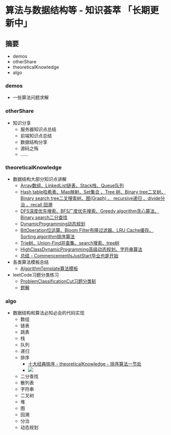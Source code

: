 # 算法与数据结构等 - 知识荟萃 「长期更新中」
## 摘要
+ demos
+ otherShare
+ theoreticalKnowledge
+ algo

### demos
+ 一些算法问题求解

### otherShare
+ 知识分享
  + 服务器知识点总结
  + 前端知识点总结
  + 数据结构分享
  + 源码之殇
  + ......

### theoreticalKnowledge
+ 数据结构大部分知识点讲解
  + [Array数组、LinkedList链表、Stack栈、Queue队列](https://github.com/Alex660/Algorithms-and-data-structures/blob/master/theoreticalKnowledge/Array%E6%95%B0%E7%BB%84%E3%80%81LinkedList%E9%93%BE%E8%A1%A8%E3%80%81Stack%E6%A0%88%E3%80%81Queue%E9%98%9F%E5%88%97.md)
  + [Hash table哈希表、Map映射、Set集合 、Tree 树、Binary tree二叉树、Binary search tree二叉搜索树、图(Graph) 、 recursive递归 、divide分治 、recall 回溯](https://github.com/Alex660/Algorithms-and-data-structures/blob/master/theoreticalKnowledge/Hash%20table%E5%93%88%E5%B8%8C%E8%A1%A8%E3%80%81Map%E6%98%A0%E5%B0%84%E3%80%81Set%E9%9B%86%E5%90%88%20%E3%80%81Tree%20%E6%A0%91%E3%80%81Binary%20tree%E4%BA%8C%E5%8F%89%E6%A0%91%E3%80%81Binary%20search%20tree%E4%BA%8C%E5%8F%89%E6%90%9C%E7%B4%A2%E6%A0%91%E3%80%81%E5%9B%BE(Graph)%20%E3%80%81%20recursive%E9%80%92%E5%BD%92%20%E3%80%81divide%E5%88%86%E6%B2%BB%20%E3%80%81recall%20%E5%9B%9E%E6%BA%AF.md)
  + [DFS深度优先搜索、BFS广度优先搜索、Greedy algorithm贪心算法、Binary search二分查找](https://github.com/Alex660/Algorithms-and-data-structures/blob/master/theoreticalKnowledge/DFS%E6%B7%B1%E5%BA%A6%E4%BC%98%E5%85%88%E6%90%9C%E7%B4%A2%E3%80%81BFS%E5%B9%BF%E5%BA%A6%E4%BC%98%E5%85%88%E6%90%9C%E7%B4%A2%E3%80%81Greedy%20algorithm%E8%B4%AA%E5%BF%83%E7%AE%97%E6%B3%95%E3%80%81Binary%20search%E4%BA%8C%E5%88%86%E6%9F%A5%E6%89%BE.md)
  + [DynamicProgramming动态规划](https://github.com/Alex660/Algorithms-and-data-structures/blob/master/theoreticalKnowledge/DynamicProgramming%E5%8A%A8%E6%80%81%E8%A7%84%E5%88%92.md)
  + [BitOperation位运算、Bloom Filter布隆过滤器、LRU Cache缓存、Sorting algorithm排序算法](https://github.com/Alex660/Algorithms-and-data-structures/blob/master/theoreticalKnowledge/BitOperation%E4%BD%8D%E8%BF%90%E7%AE%97%E3%80%81Bloom%20Filter%E5%B8%83%E9%9A%86%E8%BF%87%E6%BB%A4%E5%99%A8%E3%80%81LRU%20Cache%E7%BC%93%E5%AD%98%E3%80%81Sorting%20algorithm%E6%8E%92%E5%BA%8F%E7%AE%97%E6%B3%95.md)
  + [Trie树、Union-Find并查集、search搜索、tree树](https://github.com/Alex660/Algorithms-and-data-structures/blob/master/theoreticalKnowledge/Trie%E6%A0%91%E3%80%81Union-Find%E5%B9%B6%E6%9F%A5%E9%9B%86%E3%80%81search%E6%90%9C%E7%B4%A2%E3%80%81tree%E6%A0%91.md)
  + [HighClassDynamicProgramming高级动态规划、字符串算法](https://github.com/Alex660/Algorithms-and-data-structures/blob/master/theoreticalKnowledge/HighClassDynamicProgramming%E9%AB%98%E7%BA%A7%E5%8A%A8%E6%80%81%E8%A7%84%E5%88%92%E3%80%81%E5%AD%97%E7%AC%A6%E4%B8%B2%E7%AE%97%E6%B3%95.md)
  + [总结 - CommencementIsJustStart毕业也是开始](https://github.com/Alex660/Algorithms-and-data-structures/blob/master/theoreticalKnowledge/CommencementIsJustStart%E6%AF%95%E4%B8%9A%E4%B9%9F%E6%98%AF%E5%BC%80%E5%A7%8B.md)
+ 各类算法模板总结
  + [AlgorithmTemplate算法模板](https://github.com/Alex660/Algorithms-and-data-structures/blob/master/theoreticalKnowledge/AlgorithmTemplate%E7%AE%97%E6%B3%95%E6%A8%A1%E6%9D%BF.md)
+ leetCode习题分类练习
  + [ProblemClassificationCut习题分类斩](https://github.com/Alex660/Algorithms-and-data-structures/blob/master/theoreticalKnowledge/ProblemClassificationCut%E4%B9%A0%E9%A2%98%E5%88%86%E7%B1%BB%E6%96%A9.md)
  + [题解](https://github.com/Alex660/leetcode)
  
### algo
+ 数据结构和算法必知必会的代码实现
  + 数组
  + 链表
  + 跳表
  + 栈
  + 队列
  + 递归
  + 排序
    + [十大经典排序 - theoreticalKnowledge - 排序算法一节处](https://github.com/Alex660/Algorithms-and-data-structures/blob/master/theoreticalKnowledge/BitOperation%E4%BD%8D%E8%BF%90%E7%AE%97%E3%80%81Bloom%20Filter%E5%B8%83%E9%9A%86%E8%BF%87%E6%BB%A4%E5%99%A8%E3%80%81LRU%20Cache%E7%BC%93%E5%AD%98%E3%80%81Sorting%20algorithm%E6%8E%92%E5%BA%8F%E7%AE%97%E6%B3%95.md)
    + ![](https://camo.githubusercontent.com/65978e2da4398863ca05d258d51d505a5449904b/68747470733a2f2f696d67323031382e636e626c6f67732e636f6d2f626c6f672f3834393538392f3230313930332f3834393538392d32303139303330363136353235383937302d313738393836303534302e706e67)
  + 二分查找
  + 散列表
  + 字符串
  + 二叉树
  + 堆
  + 图
  + 回溯
  + 分治
  + 动态规划
